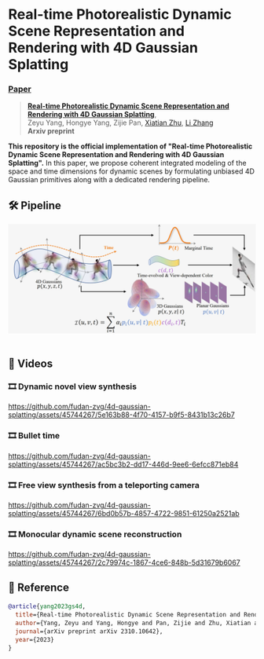 # Real-time Photorealistic Dynamic Scene Representation and Rendering with 4D Gaussian Splatting
### [Paper](https://arxiv.org/abs/)
> [**Real-time Photorealistic Dynamic Scene Representation and Rendering with 4D Gaussian Splatting**](https://arxiv.org/abs/2310.10642),            
> Zeyu Yang, Hongye Yang, Zijie Pan, [Xiatian Zhu](https://surrey-uplab.github.io/), [Li Zhang](https://lzrobots.github.io)  
> **Arxiv preprint**

**This repository is the official implementation of "Real-time Photorealistic Dynamic Scene Representation and Rendering with 4D Gaussian Splatting".** In this paper, we propose coherent integrated modeling of the space and time dimensions for dynamic scenes by formulating unbiased 4D Gaussian primitives along with a dedicated rendering pipeline.

## 🛠️ Pipeline
<div align="center">
  <img src="assets/pipeline.png"/>
</div><br/>

## 🎥 Videos

### 🎞️ Dynamic novel view synthesis

https://github.com/fudan-zvg/4d-gaussian-splatting/assets/45744267/5e163b88-4f70-4157-b9f5-8431b13c26b7

### 🎞️ Bullet time

https://github.com/fudan-zvg/4d-gaussian-splatting/assets/45744267/ac5bc3b2-dd17-446d-9ee6-6efcc871eb84

### 🎞️ Free view synthesis from a teleporting camera

https://github.com/fudan-zvg/4d-gaussian-splatting/assets/45744267/6bd0b57b-4857-4722-9851-61250a2521ab

### 🎞️ Monocular dynamic scene reconstruction

https://github.com/fudan-zvg/4d-gaussian-splatting/assets/45744267/2c79974c-1867-4ce6-848b-5d31679b6067



## 📜 Reference
```bibtex
@article{yang2023gs4d,
  title={Real-time Photorealistic Dynamic Scene Representation and Rendering with 4D Gaussian Splatting},
  author={Yang, Zeyu and Yang, Hongye and Pan, Zijie and Zhu, Xiatian and Zhang, Li},
  journal={arXiv preprint arXiv 2310.10642},
  year={2023}
}
```
